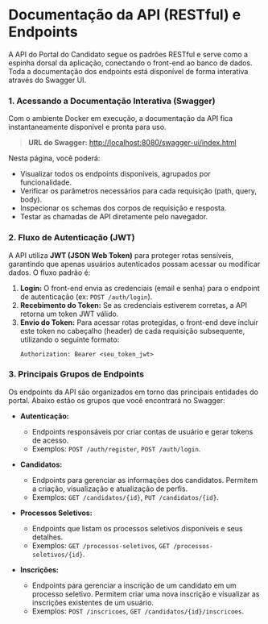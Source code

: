 # Documentação da API (RESTful) e Endpoints

A API do Portal do Candidato segue os padrões RESTful e serve como a espinha dorsal da aplicação, conectando o front-end ao banco de dados. Toda a documentação dos endpoints está disponível de forma interativa através do Swagger UI.

### 1. Acessando a Documentação Interativa (Swagger)

Com o ambiente Docker em execução, a documentação da API fica instantaneamente disponível e pronta para uso.

> **URL do Swagger:** [http://localhost:8080/swagger-ui/index.html](http://localhost:8080/swagger-ui/index.html)

Nesta página, você poderá:
-   Visualizar todos os endpoints disponíveis, agrupados por funcionalidade.
-   Verificar os parâmetros necessários para cada requisição (path, query, body).
-   Inspecionar os schemas dos corpos de requisição e resposta.
-   Testar as chamadas de API diretamente pelo navegador.

### 2. Fluxo de Autenticação (JWT)

A API utiliza **JWT (JSON Web Token)** para proteger rotas sensíveis, garantindo que apenas usuários autenticados possam acessar ou modificar dados. O fluxo padrão é:

1.  **Login:** O front-end envia as credenciais (email e senha) para o endpoint de autenticação (ex: `POST /auth/login`).
2.  **Recebimento do Token:** Se as credenciais estiverem corretas, a API retorna um token JWT válido.
3.  **Envio do Token:** Para acessar rotas protegidas, o front-end deve incluir este token no cabeçalho (header) de cada requisição subsequente, utilizando o seguinte formato:
    ```http
    Authorization: Bearer <seu_token_jwt>
    ```

### 3. Principais Grupos de Endpoints

Os endpoints da API são organizados em torno das principais entidades do portal. Abaixo estão os grupos que você encontrará no Swagger:

-   **Autenticação:**
    -   Endpoints responsáveis por criar contas de usuário e gerar tokens de acesso.
    -   Exemplos: `POST /auth/register`, `POST /auth/login`.

-   **Candidatos:**
    -   Endpoints para gerenciar as informações dos candidatos. Permitem a criação, visualização e atualização de perfis.
    -   Exemplos: `GET /candidatos/{id}`, `PUT /candidatos/{id}`.

-   **Processos Seletivos:**
    -   Endpoints que listam os processos seletivos disponíveis e seus detalhes.
    -   Exemplos: `GET /processos-seletivos`, `GET /processos-seletivos/{id}`.

-   **Inscrições:**
    -   Endpoints para gerenciar a inscrição de um candidato em um processo seletivo. Permitem criar uma nova inscrição e visualizar as inscrições existentes de um usuário.
    -   Exemplos: `POST /inscricoes`, `GET /candidatos/{id}/inscricoes`.